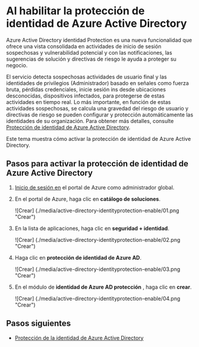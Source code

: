 <properties
    pageTitle="Al habilitar la protección de identidad de Azure Active Directory | Microsoft Azure"
    description="Aprenda a activar la protección de identidad de Azure Active Directory."
    services="active-directory"
    keywords="protección de la identidad de Azure directorio activo, detección de aplicación de nube, administración de aplicaciones, seguridad, riesgo, nivel de riesgo, vulnerabilidad, directiva de seguridad"
    documentationCenter=""
    authors="markusvi"
    manager="femila"
    editor=""/>

<tags
    ms.service="active-directory"
    ms.workload="identity"
    ms.tgt_pltfrm="na"
    ms.devlang="na"
    ms.topic="article"
    ms.date="10/12/2016"
    ms.author="markvi"/>

# <a name="enabling-azure-active-directory-identity-protection"></a>Al habilitar la protección de identidad de Azure Active Directory 

Azure Active Directory identidad Protection es una nueva funcionalidad que ofrece una vista consolidada en actividades de inicio de sesión sospechosas y vulnerabilidad potencial y con las notificaciones, las sugerencias de solución y directivas de riesgo le ayuda a proteger su negocio. 

El servicio detecta sospechosas actividades de usuario final y las identidades de privilegios (Administrador) basado en señales como fuerza bruta, pérdidas credenciales, inicie sesión ins desde ubicaciones desconocidas, dispositivos infectados, para protegerse de estas actividades en tiempo real. Lo más importante, en función de estas actividades sospechosas, se calcula una gravedad del riesgo de usuario y directivas de riesgo se pueden configurar y protección automáticamente las identidades de su organización. Para obtener más detalles, consulte [Protección de identidad de Azure Active Directory](active-directory-identityprotection.md).


Este tema muestra cómo activar la protección de identidad de Azure Active Directory.

## <a name="steps-to-enable-azure-active-directory-identity-protection"></a>Pasos para activar la protección de identidad de Azure Active Directory 


1. [Inicio de sesión en](https://ms.portal.azure.com/) el portal de Azure como administrador global. 

1. En el portal de Azure, haga clic en **catálogo de soluciones**.

    ![Crear] (./media/active-directory-identityprotection-enable/01.png "Crear")

1. En la lista de aplicaciones, haga clic en **seguridad + identidad**.

    ![Crear] (./media/active-directory-identityprotection-enable/02.png "Crear")

1. Haga clic en **protección de identidad de Azure AD**.

    ![Crear] (./media/active-directory-identityprotection-enable/03.png "Crear")

1. En el módulo de **identidad de Azure AD protección** , haga clic en **crear**.

    ![Crear] (./media/active-directory-identityprotection-enable/04.png "Crear")



## <a name="next-steps"></a>Pasos siguientes

 - [Protección de la identidad de Azure Active Directory](active-directory-identityprotection.md)
 
